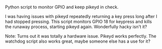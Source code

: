 Python script to monitor GPIO and keep pikeyd in check.

I was having issues with pikeyd repeatedly returning a
key press long after I had stopped pressing. This script 
monitors GPIO 18 for keypress and kills the runaway 
process, starting pikeyd again. Wonderfully hacky isn't it?

Note: Turns out it was totally a hardware issue. Pikeyd works 
perfectly. The watchdog script also works great, maybe someone
else has a use for it?
